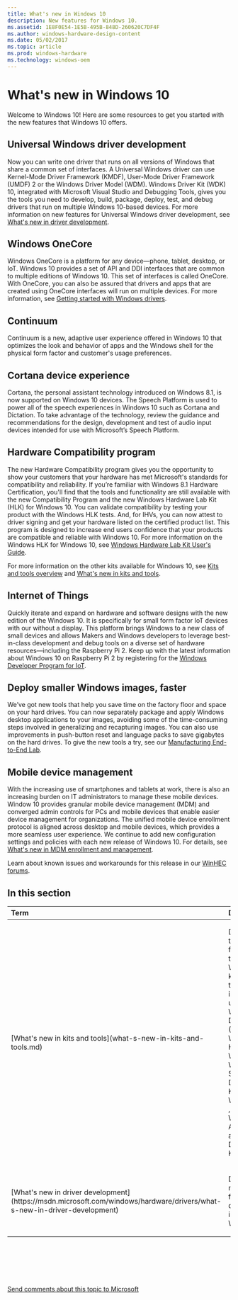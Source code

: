 ```yaml
---
title: What's new in Windows 10
description: New features for Windows 10.
ms.assetid: 1E8F0E54-1E5B-495B-848D-260620C7DF4F
ms.author: windows-hardware-design-content
ms.date: 05/02/2017
ms.topic: article
ms.prod: windows-hardware
ms.technology: windows-oem
---
```


# What's new in Windows 10


Welcome to Windows 10! Here are some resources to get you started with the new features that Windows 10 offers.

## Universal Windows driver development


Now you can write one driver that runs on all versions of Windows that share a common set of interfaces. A Universal Windows driver can use Kernel-Mode Driver Framework (KMDF), User-Mode Driver Framework (UMDF) 2 or the Windows Driver Model (WDM). Windows Driver Kit (WDK) 10, integrated with Microsoft Visual Studio and Debugging Tools, gives you the tools you need to develop, build, package, deploy, test, and debug drivers that run on multiple Windows 10-based devices. For more information on new features for Universal Windows driver development, see [What's new in driver development](https://msdn.microsoft.com/windows/hardware/drivers/what-s-new-in-driver-development).

## Windows OneCore


Windows OneCore is a platform for any device—phone, tablet, desktop, or IoT. Windows 10 provides a set of API and DDI interfaces that are common to multiple editions of Windows 10. This set of interfaces is called OneCore. With OneCore, you can also be assured that drivers and apps that are created using OneCore interfaces will run on multiple devices. For more information, see [Getting started with Windows drivers](https://msdn.microsoft.com/windows/hardware/drivers/develop/getting-started-with-universal-drivers).

## Continuum


Continuum is a new, adaptive user experience offered in Windows 10 that optimizes the look and behavior of apps and the Windows shell for the physical form factor and customer's usage preferences.

## Cortana device experience


Cortana, the personal assistant technology introduced on Windows 8.1, is now supported on Windows 10 devices. The Speech Platform is used to power all of the speech experiences in Windows 10 such as Cortana and Dictation. To take advantage of the technology, review the guidance and recommendations for the design, development and test of audio input devices intended for use with Microsoft’s Speech Platform.

## Hardware Compatibility program


The new Hardware Compatibility program gives you the opportunity to show your customers that your hardware has met Microsoft's standards for compatibility and reliability. If you’re familiar with Windows 8.1 Hardware Certification, you'll find that the tools and functionality are still available with the new Compatibility Program and the new Windows Hardware Lab Kit (HLK) for Windows 10. You can validate compatibility by testing your product with the Windows HLK tests. And, for IHVs, you can now attest to driver signing and get your hardware listed on the certified product list. This program is designed to increase end users confidence that your products are compatible and reliable with Windows 10. For more information on the Windows HLK for Windows 10, see [Windows Hardware Lab Kit User's Guide](https://msdn.microsoft.com/library/windows/hardware/dn939963.aspx).

For more information on the other kits available for Windows 10, see [Kits and tools overview](kits-and-tools-overview.md) and [What's new in kits and tools](what-s-new-in-kits-and-tools.md).

## Internet of Things


Quickly iterate and expand on hardware and software designs with the new edition of the Windows 10. It is specifically for small form factor IoT devices with our without a display. This platform brings Windows to a new class of small devices and allows Makers and Windows developers to leverage best-in-class development and debug tools on a diverse set of hardware resources—including the Raspberry Pi 2. Keep up with the latest information about Windows 10 on Raspberry Pi 2 by registering for the [Windows Developer Program for IoT](http://go.microsoft.com/fwlink/?LinkId=534228).

## Deploy smaller Windows images, faster


We’ve got new tools that help you save time on the factory floor and space on your hard drives. You can now separately package and apply Windows desktop applications to your images, avoiding some of the time-consuming steps involved in generalizing and recapturing images. You can also use improvements in push-button reset and language packs to save gigabytes on the hard drives. To give the new tools a try, see our [Manufacturing End-to-End Lab](https://msdn.microsoft.com/windows/hardware/commercialize/manufacture/desktop/oem-deployment-of-windows-10-for-desktop-editions).

## Mobile device management


With the increasing use of smartphones and tablets at work, there is also an increasing burden on IT administrators to manage these mobile devices. Window 10 provides granular mobile device management (MDM) and converged admin controls for PCs and mobile devices that enable easier device management for organizations. The unified mobile device enrollment protocol is aligned across desktop and mobile devices, which provides a more seamless user experience. We continue to add new configuration settings and policies with each new release of Windows 10. For details, see [What's new in MDM enrollment and management](https://msdn.microsoft.com/en-us/windows/hardware/commercialize/customize/mdm/new-in-windows-mdm-enrollment-management).

Learn about known issues and workarounds for this release in our [WinHEC forums](http://go.microsoft.com/fwlink/p/?LinkId=526372).

## In this section


<table>
<colgroup>
<col width="50%" />
<col width="50%" />
</colgroup>
<thead>
<tr class="header">
<th align="left">Term</th>
<th align="left">Description</th>
</tr>
</thead>
<tbody>
<tr class="odd">
<td align="left"><p><a href="" id="what-s-new-in-kits-and-tools"></a>[What's new in kits and tools](what-s-new-in-kits-and-tools.md)</p></td>
<td align="left"><p>Describes the new features of the Windows 10 kits and tools, including an updated Windows Driver Kit (WDK) 10, Windows HLK for Windows 10, Windows Software Development Kit (SDK) for Windows 10 , and Windows Assessment and Deployment Kit (ADK).</p></td>
</tr>
<tr class="even">
<td align="left"><p><a href="" id="what-s-new-in-driver-development"></a>[What's new in driver development](https://msdn.microsoft.com/windows/hardware/drivers/what-s-new-in-driver-development)</p></td>
<td align="left"><p>Describes new features for driver development in Windows 10.</p></td>
</tr>
</tbody>
</table>

 

 

 

[Send comments about this topic to Microsoft](mailto:wsddocfb@microsoft.com?subject=Documentation%20feedback%20%5Bp_getstarted\p_getstarted%5D:%20What's%20new%20in%20Windows%C2%A010%20%20RELEASE:%20%286/15/2016%29&body=%0A%0APRIVACY%20STATEMENT%0A%0AWe%20use%20your%20feedback%20to%20improve%20the%20documentation.%20We%20don't%20use%20your%20email%20address%20for%20any%20other%20purpose,%20and%20we'll%20remove%20your%20email%20address%20from%20our%20system%20after%20the%20issue%20that%20you're%20reporting%20is%20fixed.%20While%20we're%20working%20to%20fix%20this%20issue,%20we%20might%20send%20you%20an%20email%20message%20to%20ask%20for%20more%20info.%20Later,%20we%20might%20also%20send%20you%20an%20email%20message%20to%20let%20you%20know%20that%20we've%20addressed%20your%20feedback.%0A%0AFor%20more%20info%20about%20Microsoft's%20privacy%20policy,%20see%20http://privacy.microsoft.com/default.aspx. "Send comments about this topic to Microsoft")




